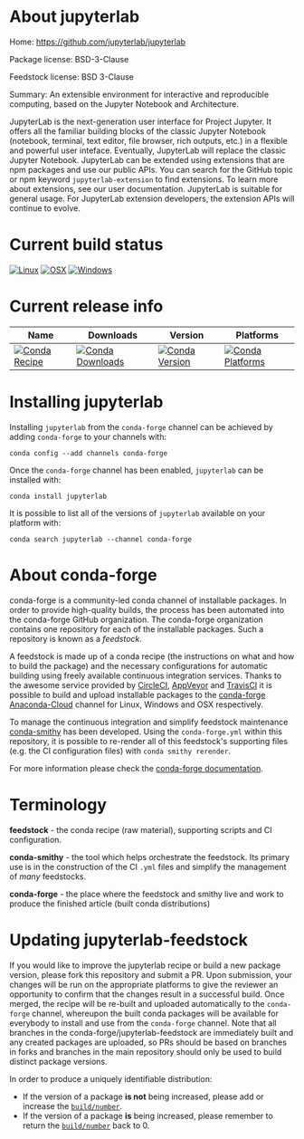 About jupyterlab
================

Home: https://github.com/jupyterlab/jupyterlab

Package license: BSD-3-Clause

Feedstock license: BSD 3-Clause

Summary: An extensible environment for interactive and reproducible computing, based on the Jupyter Notebook and Architecture.


JupyterLab is the next-generation user interface for Project Jupyter. It offers all the familiar building blocks of the classic Jupyter Notebook (notebook, terminal, text editor, file browser, rich outputs, etc.) in a flexible and powerful user inteface. Eventually, JupyterLab will replace the classic Jupyter Notebook.
JupyterLab can be extended using extensions that are npm packages and use our public APIs. You can search for the GitHub topic or npm keyword `jupyterlab-extension` to find extensions. To learn more about extensions, see our user documentation.
JupyterLab is suitable for general usage. For JupyterLab extension developers, the extension APIs will continue to evolve.


Current build status
====================

[![Linux](https://img.shields.io/circleci/project/github/conda-forge/jupyterlab-feedstock/master.svg?label=Linux)](https://circleci.com/gh/conda-forge/jupyterlab-feedstock)
[![OSX](https://img.shields.io/travis/conda-forge/jupyterlab-feedstock/master.svg?label=macOS)](https://travis-ci.org/conda-forge/jupyterlab-feedstock)
[![Windows](https://img.shields.io/appveyor/ci/conda-forge/jupyterlab-feedstock/master.svg?label=Windows)](https://ci.appveyor.com/project/conda-forge/jupyterlab-feedstock/branch/master)

Current release info
====================

| Name | Downloads | Version | Platforms |
| --- | --- | --- | --- |
| [![Conda Recipe](https://img.shields.io/badge/recipe-jupyterlab-green.svg)](https://anaconda.org/conda-forge/jupyterlab) | [![Conda Downloads](https://img.shields.io/conda/dn/conda-forge/jupyterlab.svg)](https://anaconda.org/conda-forge/jupyterlab) | [![Conda Version](https://img.shields.io/conda/vn/conda-forge/jupyterlab.svg)](https://anaconda.org/conda-forge/jupyterlab) | [![Conda Platforms](https://img.shields.io/conda/pn/conda-forge/jupyterlab.svg)](https://anaconda.org/conda-forge/jupyterlab) |

Installing jupyterlab
=====================

Installing `jupyterlab` from the `conda-forge` channel can be achieved by adding `conda-forge` to your channels with:

```
conda config --add channels conda-forge
```

Once the `conda-forge` channel has been enabled, `jupyterlab` can be installed with:

```
conda install jupyterlab
```

It is possible to list all of the versions of `jupyterlab` available on your platform with:

```
conda search jupyterlab --channel conda-forge
```


About conda-forge
=================

conda-forge is a community-led conda channel of installable packages.
In order to provide high-quality builds, the process has been automated into the
conda-forge GitHub organization. The conda-forge organization contains one repository
for each of the installable packages. Such a repository is known as a *feedstock*.

A feedstock is made up of a conda recipe (the instructions on what and how to build
the package) and the necessary configurations for automatic building using freely
available continuous integration services. Thanks to the awesome service provided by
[CircleCI](https://circleci.com/), [AppVeyor](https://www.appveyor.com/)
and [TravisCI](https://travis-ci.org/) it is possible to build and upload installable
packages to the [conda-forge](https://anaconda.org/conda-forge)
[Anaconda-Cloud](https://anaconda.org/) channel for Linux, Windows and OSX respectively.

To manage the continuous integration and simplify feedstock maintenance
[conda-smithy](https://github.com/conda-forge/conda-smithy) has been developed.
Using the ``conda-forge.yml`` within this repository, it is possible to re-render all of
this feedstock's supporting files (e.g. the CI configuration files) with ``conda smithy rerender``.

For more information please check the [conda-forge documentation](https://conda-forge.org/docs/).

Terminology
===========

**feedstock** - the conda recipe (raw material), supporting scripts and CI configuration.

**conda-smithy** - the tool which helps orchestrate the feedstock.
                   Its primary use is in the construction of the CI ``.yml`` files
                   and simplify the management of *many* feedstocks.

**conda-forge** - the place where the feedstock and smithy live and work to
                  produce the finished article (built conda distributions)


Updating jupyterlab-feedstock
=============================

If you would like to improve the jupyterlab recipe or build a new
package version, please fork this repository and submit a PR. Upon submission,
your changes will be run on the appropriate platforms to give the reviewer an
opportunity to confirm that the changes result in a successful build. Once
merged, the recipe will be re-built and uploaded automatically to the
`conda-forge` channel, whereupon the built conda packages will be available for
everybody to install and use from the `conda-forge` channel.
Note that all branches in the conda-forge/jupyterlab-feedstock are
immediately built and any created packages are uploaded, so PRs should be based
on branches in forks and branches in the main repository should only be used to
build distinct package versions.

In order to produce a uniquely identifiable distribution:
 * If the version of a package **is not** being increased, please add or increase
   the [``build/number``](https://conda.io/docs/user-guide/tasks/build-packages/define-metadata.html#build-number-and-string).
 * If the version of a package **is** being increased, please remember to return
   the [``build/number``](https://conda.io/docs/user-guide/tasks/build-packages/define-metadata.html#build-number-and-string)
   back to 0.
